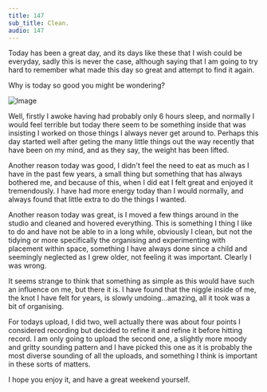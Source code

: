 ```yaml
---
title: 147
sub_title: Clean.
audio: 147
---
```

Today has been a great day, and its days like these that I wish could be everyday, sadly this is never the case, although saying that I am going to try hard to remember what made this day so great and attempt to find it again.

Why is today so good you might be wondering?

![Image](/assets/img/Snd-147.jpg)

Well, firstly I awoke having had probably only 6 hours sleep, and normally I would feel terrible but today there seem to be something inside that was insisting I worked on those things I always never get around to. Perhaps this day started well after geting the many little things out the way recently that have been on my mind, and as they say, the weight has been lifted.

Another reason today was good, I didn't feel the need to eat as much as I have in the past few years, a small thing but something that has always bothered me, and because of this, when I did eat I felt great and enjoyed it tremendously. I have had more energy today than I would normally, and always found that little extra to do the things I wanted.

Another reason today was great, is I moved a few things around in the studio and cleaned and hovered everything. This is something I thing I like to do and have not be able to in a long while, obviously I clean, but not the tidying or more specifically the organising and experimenting with placement within space, something I have always done since a child and seemingly neglected as I grew older, not feeling it was important. Clearly I was wrong.

It seems strange to think that something as simple as this would have such an influence on me, but there it is. I have found that the niggle inside of me, the knot I have felt for years, is slowly undoing…amazing, all it took was a bit of organising.

For todays upload, I did two, well actually there was about four points I considered recording but decided to refine it and refine it before hitting record. I am only going to upload the second one, a slightly more moody and gritty sounding pattern and I have picked this one as it is probably the most diverse sounding of all the uploads, and something I think is important in these sorts of matters.

I hope you enjoy it, and have a great weekend yourself.